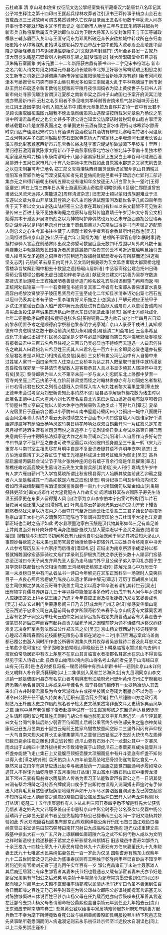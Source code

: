 云杜故事
清  京山易本烺撰
仪征阮文达公揅经室集有所藏秦汉六朝唐廿八名印记其公子常生释注之第十四印曰王匡起兵绿林攻莽者注引汉书王莽传事予辑京山金石志首载西汉三王城故碑可谓古矣然城碑久亡仅存目录而王匡名印历数千年犹流人间亦异事也惜不能就印数本耳予有歌记之
张卬新市人地皇三年与王匡朱鲔等共起兵号新市兵自称将军后属汉兵更始即位以卬为卫尉大将军入长安封淮阳王与王匡等辅政横暴三辅赤眉西入关卬与王匡守河东为邓禹所破还奔长安欲掠城中转攻所在东归南阳更始不从卬等谋劫更始谋泄遂勒兵掠东西市战于宫中更始大败赤眉至高陵匡卬迎降之更始降赤眉卬与谢禄谋缢更始杀之[文献通考封建门]
济州金乡县发一古冢乃汉大司徒朱鲔墓石壁皆刻人物祭器乐架之属[梦溪笔谈]
钱大昕潜研堂金石目录有汉朱鲔石室画象
刘宋元嘉二十二年新阳获古鼎有篆书四十二字见宋书符瑞志
新市之名六朝人诗文每用之如梁元帝县名诗长陵新市北郑卫好容仪鸳鸯赋魂上相思之树文生新市之机张正见诗调鹰向新市弹雀往雎阳徐陵玉台新咏序亦有颍川新市河间观津本号娇娥曾名巧笑而庾子山集引用尤多如哀江南赋鬼火乱于平林殇魂游于新市谢赵王赍丝布启遂令新市数钱忽疑贩彩平陵月夜惊闻捣衣为梁上黄侯世子与妇书人非新市何处寻家倪璠注皆谓汉江夏郡之南新市梁之郢州子山故国也予案开府流寓江陵或亦寄居新市邪
云杜之名引用者不多见唯刘孝绰谢晋安饷米启气苾新城味芳云杜
元江阴王逢困学录[今刻入鲍氏丛书中]载米元章象赞及自序并古诗一首中有云君不见顾长康取媚桓温图九锡我不愧孟浩然缓策京山遇摩诘按所载米元章象乃杨仪之笔诗中所谓君盖杨仪之也全文甚多不读公诗岂知孟公访摩诘时曾税驾京山哉古事湮没赖诸载籍以传是宜亟表而出之
李肇国史补云酒有郢之富水李德裕诗冰寒郢水醪唐时京山固产佳酒也宋时京山有酒课有监酒税官其酒坊有辨顿北塞峪南竹坡小河温泉三龙河韩家井子石底河赵陂桥苏石田家寺东桥大门郭家林上平坂漴河七里坂长省山溪五泉北彭家龚家西新市五乐宝香长峪永隆李家穴堤湖斛陂漩潭下平坡东十里西十里归德石激河曹武陈冢太阳新市甲子南彭家杨家北竹坡仓峯北阵子家南十里独木桥毛家潼泉雁鸣刀梯山永康南塞峪十八里小富易家杜家上五泉白土丰谷司马陡港西潼泉排港十五泉任家市凡六十有八处崇祯中志所载如此自原富水郡志之文吴志削去录之以见宋制兼可考证地名
郑工部文宝将漕陕西经画灵武后谪监郢州京山县酒税过信阳军白雪驿作绝句而湮没莫有知者先君皇佑间尉是邑重书于碑后亦亡郢刊工部诗集亦无之曰得罪前朝出粉闱五原功业有谁知年余放逐无人识白雪关头一望时[王得臣麈史]
辉在上饶三四年日从寓士游遍历溪山奇胜廖明略徐师川吕居仁郑顾道曾宏甫诸公风流未远邦人类能道之[周辉清波杂志]
旧志郑士颖以荥阳贵族避难业于汉东遂以文章为京山开草昧其登第之书凡主司姓讳试题策问及籍世名字几阅四百年而传于天下者以文文山谢迭山陆枢密三公忠孝在耳故自有科举以来文籍皆不可见独宋录传宋三百进士录不见独朱晦庵之戊辰科与是科传迨嘉靖壬午岁汀州太守胥公文相始得其本于澄迈尹吴济所刻之以为神物呵护非偶然也万历乙未守浙西道胡公世瑞再刻之湖州并以是科同年录坿行比重于商彝周鼎以为东南后进得是书而考镜之追配前人则忠义之心生今其书往往藏于人间观士颖名字者若有余香其所坿托然也[吴志]
江同祖过郢州京山县[按此系干道六年江同祖为湖广总领所干事官自鄂如襄时事]晚抵村驿驿人言鹿在前结寨即出观之弥望可数里巨鹿无数四环成围以角外向凡数十里两麑麈处中勃跳嬉戏民田相近者悉遭蹂践猎户杂沓其旁云不可近近辄触明旦始引去猎人操弓矢戈矛追随之伺巨者行前稍远乃敢捕射其穉弱者亦各有所获而还[洪迈夷坚支志丙]
元统间革去羣王内司并入艺文监时揭曼硕为艺文监丞寓居大都双桥北程雪楼承旨故廨到阁中相去十数里之遥[杨琚山居新语]
中丞容斋徐公建台扬州日确斋荀公雪楼程公倡和无虚日[盛如梓老学丛谈]
献征录曰建文时姚善为吴郡守数造郡贤访求治道隐士王宾独居陋巷善徒步造门称名致礼宾后报谒但望门再拜而返
明正统闲劝民输粟一千一十石奏赐玺书旌异复其家二年者有七宝郝从善易谦富水袁旻高容白杨黎汝贤黎亨子陵田思贤吕府王鉴至成化二年知县李清奉诏劝出粟七百石旌以冠带仍表其宅者有子陵一里李瑄肯好义乐施之士也[吴志]
严解元诚应正统甲子乡试江滨童谣云白鱼入船严诚中解元及诚赴试有白鱼跃入诚舟舟人以童谣告诚向同舟买此鱼投江是年诚果首选昆山叶盛水东日记犹录此事[吴志]
翁学士方纲咏成化七年二铜爵歌序曰瘦铜[按瘦铜姓张名埙]买得铜爵二足内款云成化七年四月吉日知府黎永明置予考之是顺德府学祭器也黎永明字光亭湖广京山人景泰甲戌进士其知顺德有中贵恣横挞之数十郡治前清风楼为永明建也[易镜清二知斋笔记]
王佥事希旦成化丁未会试出祖于村民吴必显家是夕梦与必显同捷寤而笑曰鬼神侮我邪及春榜放有报者曰君中三百五名希旦往视之三百五乃吴必显也不待终而去道遇一人曰君何往告之故其人曰君何名曰希旦姓王氏其人曰君名在一百六十五余即吴必显也适亦有报余居君名者是以知之乃相携返验良信[吴志]
三女桥有崔公祠弘治中有人自蜀中来过姓崔人寓书一函曰余有宗人住京山三女桥幸为达之其人既至取书置怀中就桥濯足忽昏眩假寐梦至一宇甚洁饰老叟数人迎客极恭其人具以书呈少顷其人寤探怀中书无有矣[吴志]
黎侍郎奭为举人久不第辛未前一岁与友人刘忠同车北上卧邸中梦至一官寺刘坐庭上而己执弟子礼立阶前甚肃觉而怪之时翰林贵僚亦有与刘同姓名者黎私计曰若得此君在校文之列吾必捷既入京师探入帘人有刘姓者黎大喜果登第[章志按正德辛未会试考官为刘忠靳贵知此事灼然不谬]
屈县丞亨解康节梅花数为诸生时以此箸名正德中山东大盗刘六刘七齐彦名辈自北方来已达应山逼近县境有就亨叩者词毕倚屋柱而立亨曰无忧以人倚木休字也后贼果败去他类此十可得七八[章志]
夏举人宠居里日于庭前筑台覆以小亭牓曰斗南书屋题诗壁闲曰小台孤出一城中八面牕开面面风坐与青山对终夕看云无事过睛空又于台面书小词曰这宫墙人问是谁家好个清幽避却諠哗有荫陌垂杨吟风翠竹笑日桃花琴响处双双白鹤鼎开时一片红霞总是东君风月襟怀诗酒生涯有监司见而悦之直造亭上与宠剧谈终日癸未会试以高第自期已而失意南归于舟中得降乩法抵家遂大作之乩每至辄以吕纯阳诸仙人自居作诗多好句尝书曰书屋字不佳尸至之像也可改书室最后以诗别宠曰孤身直至三千里一鹤飞来九万重寄与斗南书室主相思尽在月明中自是不复至识者疑其语不详明年宠卒[章志]
王方伯池塘嘉靖丁未之春虹饮于塘王光禄是科成进士因号虹塘后为御史[吴志]
高兵部启嘉靖丙辰赴会试父节于除夕张烛神座闲忽有蟢子百余行绕是年启擢第[章志]
黎樵庄峻过高鹿坡先生墓诗注云先生文集皆兵部[其弟启]夫人刊行
嘉靖戊午岁中有人梦六雁自蕲州飞入学宫莫晓所谓比秋省榜县得六人始解其故盖前此乙卯蕲之捷者六人至是蕲减其一而县如数是六雁之应也[章志]
明诗纪事曰利瓦伊桢海内谒文者如市洪裁绮制摇笔挥洒谨案渊鉴类函卷一百九十六所辑偶句以辇金如山[刘禹锡祭韩吏部文]谒文成市作对大泌竟配古人作故实矣
阎若璩移寓杂兴赠陈子寿先生诗温玉孤亭更在东秦人留得楚人风
[自注亭为京山李宗伯本宁出宦时所构]百年片石
苔花满可语还推大泌翁[潜邱札记]
叶向高序云梦邹观光集云明兴京山齐安下雉皆翘然者然犹未足以折海内之心而夺其气至近日而云杜江夏辈二三君子始长楚矣按所称京山谓王太仆也齐安谓黄冈王廷陈也下雉谓兴国吴国伦也云杜谓李大泌也江夏谓郭正域也当时之品评如此
秀水县项墨池家白玉觥是汉代物其形如斝三足有盖足盖上并刻鬼面旁有环肉好停匀满身绝细卧蚕纹为楚人夏崇诳以千金买之而去[钱希言狯园]
阎若璩与刘超宗书初闻郝氏有九经也自尔公始既闻于皇述其初受知大泌山人事颇妙每欲笔之书未果也其历官最奇始授给事中即降外凡三四处县令终南京中书舍人此参考履历及五十六家序而后得者[潜邱札记]
正域出为南京祭酒李成梁孙以都督就婚魏国徐宏基家骑过文庙门学录利瓦伊极执而抶之李氏苍头数十人蹋邸门宏基亦至正域曰今天子尚皮弁拜先圣人臣乃走马庙门外乎且公侯子弟入学习礼亦国子生耳学录非抶都督也令交相谢而罢[王鸿绪明史稿郭正域传]
陈解元良心中万历壬午第一未发榜日邑中有问乩者乩书一诗曰今年解元在耳东正案科举一场空时人莫笑斜目子一点良心照月宫榜放乃陈良心以遗才第四中解元[章志]
万历丁酉胡机乡试其卷主司欲掷之梦其弟云哥哥中我盖主司之弟以高才早卒说者谓机其转世云[吴志]
田有颖字肖儒导养辟谷几三十年以静中能悟言事多奇时万历戊午有人问今年乡试何人应捷田答云上科乡试王康之乃遗才今年自应正案及榜发捷者乃郑友玄晏善成也[吴志]
郑友玄过荆门坐蒙惠泉间三日乃去[舒成龙荆门州志杂识]
孝感夏伟借山笔记云西湖于忠肃公祠在其墓前祠有求梦所颇奇验癸未春予与京山杨客有文荐同客湖上客有乞梦于祠公为举杜句云伯仲之闲见伊吕指挥若定失萧曹诘旦客有大喜走告予谓蒙赞矣迨后四年而客有起兵章贡力屈死予闻之因理前梦为诵本诗结句运移汉祚终难复志决身歼军务劳泫然曰公作郑五告之矣[吴志]
京山杨文荐西湖竹枝词残梦惊心睡起迟春晴春雨恼花枝画楼无限伤心事都在湖边十二时[李卫西湖志案此诗盖南都已覆公由浙入闽时所作也公所箸听湘集久佚其仅存者吴志载诗二首及此耳忠义之士笔愈少愈可宝也]
曾子固和张伯常岘山亭晚起云已卜畊桑临富水暂抛鱼鸟去伊川按张伯常隐居郢中有汉上茅屋不在京山其言临富水者指郡名耳富水在京山不得言临然见于宋人诗者止此
县改京山始隋以境内京山得名考山名同者先见于山海经曰京山有元{石肃}是也近时娄县冯祝一稯居诗稿中有京山新辟书轩一题则此京山未详何处又朝鲜人朴齐家贞蕤稿略[以上二集俱刻入吴省兰艺海珠尘]有九层洞同京山李文汉镇一题是彼国州县亦有名京山者考朝鲜志有江陵府光州忠州黄州海州江宁府襄阳府悉袭内地名目则京山亦或采中华佳名也
海宁县衙门相传有一女妖艳冶动人其去来出自古井时秦君嘉系为令女常游戏左右或夜坐披阅文卷辄为磨墨亦不以为意一夕语令曰公将升任不能久侍矣未几迁职去[董含莼乡赘笔]
世传熊锺陵四方之政行焉制艺乃王朴园太史之作借刻熊名者予检太史文稿果然第非全文耳太史稿多典丽风华之篇
康熙中邑有老儒郝子俊者赴提学试有一贫生僦寓郝旅之东厢诵声达旦诸徒厌之生请辞郝慰留之叩其姓氏则荆门胡公作梅也郝见其器宇非凡索近艺一点毕评其尾曰文有台阁气象惜后路少弱官至侍郎而止后胡公果官终少宗伯郝先生之鉴亦神矣哉
康熙己丑五月邑南五十里白云庵前王姓家乌犍牧放童闻空际二三里外闪闪有声仰视一大鸟自南来翅大如箕长丈余骤集犍背爪之童骇归击钲驱之不去然火铳伤鸟左翅缚归数日毙余往视之雕也[谭之琥铃雅]
虎爪山旁有石湫小穴一龙潜处其中一岁暴风雨龙出于山南四十里外拔树折木毕致诸物寘于山顶虎爪石上黍粟麦豆成块瓮壶升斗杯盏亦能使飞走止集石上又瓮腹巨颈细壶腰大项细而瓮中有升斗壶底有杯盏不知何以得入也[谭之琥铃雅]
袁天佑京山人四年前登高坠地筋骨损伤遂匍匐乞食见一人飘然来目之曰尔有夙孽应遭此厄幸与我遇授药一刀圭服之陡觉四肢通利步履如常众迹其人不得诧为仙乾隆庚子五月事[秋灯丛话]
京山富水村西石泉山窟中相传龙潜其下常兴云雾有周翁者求雨屡验人传翁为素习正法能致雷声有雷公之号一日语其徒曰洞有孽龙将降之可持吾令牌候洞口俟予手出即付勿误周入洞闻搏击声逾时有手伸出大如箕毛茸茸然徒骇极牌堕地俄有声如千万军马水势汹汹自洞涌出龙已腾空起翁不知所往矣土人德而哀之建庙设祭额曰雷公庙龙去后洞口宏开人以老龙洞称焉[秋灯丛话]
乾隆二十五年庚辰恩科有人卜乩乩判三阳开泰四字悉不解是科先大父获隽乃悟乩语之妙先大父讳履泰盖自壬申恩科京山中彭公时泰孙公名泰次年癸酉中杨公廷琇丙子己卯邑无登贤书者至是先祖始中杨公已捷春闱三公名同一字阳又隐杨其妙验如此
秀水郑虎臣吞松阁集有题京山熊观察绎祖公余行乐图七首曰曲江观鱼曰梅岭赏雪曰书堂读易曰韶石弹琴曰南轩习射曰九成临帖曰爱莲阁
道光戊戌重建文庙殿基中掘出大石一方广五尺许上琢麒麟如唐昭陵六马之式不知何代物人咸以为文明之祥时新造校士馆遂移嵌于馆堂之东轩影壁名曰麒鳞石
旧志载邑中耆寿如邹杰九十余王格九十四桂仕荣九十八寿民有程伯休九十六寿妇有方伯庆妻董氏九十九朱聪妻王氏九十七唯富水民易绳佑妻包氏一百一岁此为仅见
国朝耆寿有熊东山观察年九十二五世同堂及见元孙此为盛事寿民则有王明烛于乾隆丙申年已百龄后不知享年若何近则有官桥刘元者于道光丙午实年百有一岁
邹公克昌雍正丁未进士聂家滩人其后裔迁居潜江有庠生邹官者其妻朱氏节妇也载通志又载有邹宦者妻朱氏亦节妇是邹官兄弟俱有节妇公之后光矣
明崇祯十年常熟令为邹守常贪墨吏也到任四月民即起而噪之时阖邑士大夫颇不直邹相率诣郡城以民情达抚军抚军曰令虽不善但到任百余日而即噪之百姓无乃己甚乎时首座为钱公谦益次即陈公必谦钱闻抚军言语塞无以对陈独慷慨进曰休说百姓已甚京山杨父母在任九载百姓亦何尝鼓噪来抚军善其言遂左迁邹令去京山杨父母者谓前命杨公鼎熙也盖自崇祯元年到任至九年始去云[虞山王东淑应奎柳南随笔卷三]
吾邑黄公钺以给事中家居靖难师起苏州府知府姚善方起兵勤王不幸为麾下所缚竟致身死公故与姚相善闻善殁即具朝服投琴川桥下死邑志及先贤事略所载悉同而明人病逸漫记则云永乐初征赴京师至半途投水自溺误也[同上以上二条男崇庄谨补]

